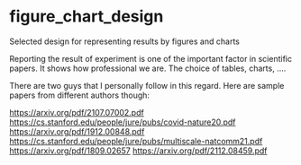 # figure_chart_design
Selected design for representing results by figures and charts

Reporting the result of experiment is one of the important factor in scientific papers. It shows how professional we are. The choice of tables, charts, ....

There are two guys that I personally follow in this regard. Here are sample papers from different authors though:

https://arxiv.org/pdf/2107.07002.pdf
https://cs.stanford.edu/people/jure/pubs/covid-nature20.pdf
https://arxiv.org/pdf/1912.00848.pdf
https://cs.stanford.edu/people/jure/pubs/multiscale-natcomm21.pdf
https://arxiv.org/pdf/1809.02657
https://arxiv.org/pdf/2112.08459.pdf
